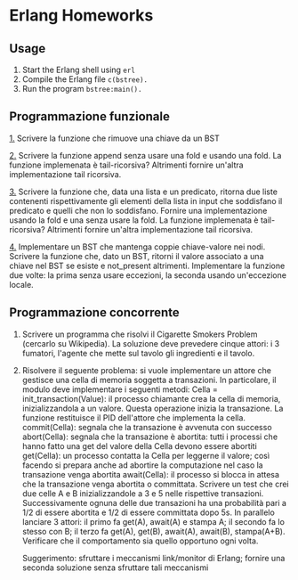 # Erlang Homeworks

## Usage
1. Start the Erlang shell using `erl`
2. Compile the Erlang file `c(bstree).`
3. Run the program `bstree:main().`

## Programmazione funzionale

[1.](https://github.com/MisterDev/epp-homeworks/blob/master/erlang/bstree.erl#L20) Scrivere la funzione che rimuove una chiave da un BST

[2.](https://github.com/MisterDev/epp-homeworks/blob/master/erlang/bstree.erl#L26) Scrivere la funzione append senza usare una fold e usando una fold.
   La funzione implemenata è tail-ricorsiva? Altrimenti fornire un'altra
   implementazione tail ricorsiva.

[3.](https://github.com/MisterDev/epp-homeworks/blob/master/erlang/list.erl#L14) Scrivere la funzione che, data una lista e un predicato, ritorna due
   liste contenenti rispettivamente gli elementi della lista in input che
   soddisfano il predicato e quelli che non lo soddisfano. Fornire una
   implementazione usando la fold e una senza usare la fold.
   La funzione implemenata è tail-ricorsiva? Altrimenti fornire un'altra
   implementazione tail ricorsiva.

[4.](https://github.com/MisterDev/epp-homeworks/blob/master/erlang/sbstree.erl#L22) Implementare un BST che mantenga coppie chiave-valore nei nodi.
   Scrivere la funzione che, dato un BST, ritorni il valore associato a una
   chiave nel BST se esiste e not_present altrimenti. Implementare la funzione
   due volte: la prima senza usare eccezioni, la seconda usando un'eccezione
   locale.
   
## Programmazione concorrente
1. Scrivere un programma che risolvi il Cigarette Smokers Problem (cercarlo
   su Wikipedia). La soluzione deve prevedere cinque attori: i 3 fumatori,
   l'agente che mette sul tavolo gli ingredienti e il tavolo.
2. Risolvere il seguente problema: si vuole implementare un attore che
   gestisce una cella di memoria soggetta a transazioni. In particolare,
   il modulo deve implementare i seguenti metodi:
   Cella = init_transaction(Value):
        il processo chiamante crea la cella di memoria, inizializzandola a
        un valore. Questa operazione inizia la transazione. La funzione
        restituisce il PID dell'attore che implementa la cella.
   commit(Cella):
        segnala che la transazione è avvenuta con successo
   abort(Cella):
        segnala che la transazione è abortita: tutti i processi che hanno
        fatto una get del valore della Cella devono essere abortiti
   get(Cella):
        un processo contatta la Cella per leggerne il valore;
        così facendo si prepara anche ad abortire la computazione nel caso
        la transazione venga abortita
   await(Cella):
        il processo si blocca in attesa che la transazione venga abortita
        o committata.
   Scrivere un test che crei due celle A e B inizializzandole a 3 e 5 nelle
   rispettive transazioni. Successivamente ognuna delle due transazioni ha una
   probabilità pari a 1/2 di essere abortita e 1/2 di essere committata dopo 5s.
   In parallelo lanciare 3 attori: il primo fa get(A), await(A) e stampa A;
   il secondo fa lo stesso con B; il terzo fa get(A), get(B), await(A),
   await(B), stampa(A+B). Verificare che il comportamento sia quello opportuno
   ogni volta.
   
   Suggerimento: sfruttare i meccanismi link/monitor di Erlang; fornire una
   seconda soluzione senza sfruttare tali meccanismi
